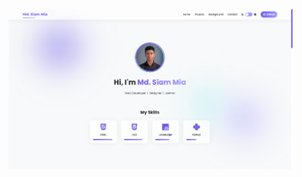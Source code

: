 <img src="https://github.com/Md-Siam-Mia-Code/Portfolio/blob/main/assets/img/portfolio.png" alt="Portfolio">
